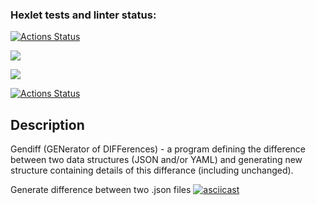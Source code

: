 ### Hexlet tests and linter status:
[![Actions Status](https://github.com/vikatresk/python-project-50/workflows/hexlet-check/badge.svg)](https://github.com/vikatresk/python-project-50/actions)

<a href="https://codeclimate.com/github/vikatresk/python-project-50/maintainability"><img src="https://api.codeclimate.com/v1/badges/fe3666bf0f640effdd74/maintainability" /></a>

<a href="https://codeclimate.com/github/vikatresk/python-project-50/test_coverage"><img src="https://api.codeclimate.com/v1/badges/fe3666bf0f640effdd74/test_coverage" /></a>

[![Actions Status](https://github.com/vikatresk/python-project-50/workflows/CI/badge.svg)](https://github.com/vikatresk/python-project-50/actions)

## Description

Gendiff (GENerator of DIFFerences) - a program defining the difference between two data structures (JSON and/or YAML) 
and generating new structure containing details of this differance (including unchanged).

Generate difference between two .json files
[![asciicast](https://asciinema.org/a/eFSodK59hOFCUDaZ6YV5xAqxI.svg)](https://asciinema.org/a/eFSodK59hOFCUDaZ6YV5xAqxI)
